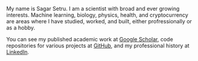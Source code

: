 
My name is Sagar Setru. I am a scientist with broad and ever growing interests. Machine learning, biology, physics, health, and cryptocurrency are areas where I have studied, worked, and built, either profressionally or as a hobby.

You can see my published academic work at [Google Scholar](https://scholar.google.com/citations?user=1GEQv5gAAAAJ&hl=en), code repositories for various projects at [GitHub](https://github.com/sagarsetru), and my professional history at [LinkedIn](https://www.linkedin.com/in/sagar-setru/).

